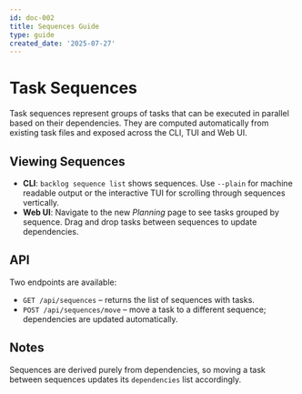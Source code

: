 ```yaml
---
id: doc-002
title: Sequences Guide
type: guide
created_date: '2025-07-27'
---
```


# Task Sequences

Task sequences represent groups of tasks that can be executed in parallel based on their dependencies. They are computed automatically from existing task files and exposed across the CLI, TUI and Web UI.

## Viewing Sequences

- **CLI**: `backlog sequence list` shows sequences. Use `--plain` for machine readable output or the interactive TUI for scrolling through sequences vertically.
 - **Web UI**: Navigate to the new *Planning* page to see tasks grouped by sequence. Drag and drop tasks between sequences to update dependencies.

## API

Two endpoints are available:

- `GET /api/sequences` – returns the list of sequences with tasks.
- `POST /api/sequences/move` – move a task to a different sequence; dependencies are updated automatically.

## Notes

Sequences are derived purely from dependencies, so moving a task between sequences updates its `dependencies` list accordingly.
